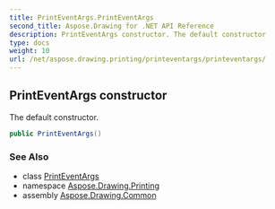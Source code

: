 ```yaml
---
title: PrintEventArgs.PrintEventArgs
second_title: Aspose.Drawing for .NET API Reference
description: PrintEventArgs constructor. The default constructor
type: docs
weight: 10
url: /net/aspose.drawing.printing/printeventargs/printeventargs/
---
```

## PrintEventArgs constructor

The default constructor.

```csharp
public PrintEventArgs()
```

### See Also

* class [PrintEventArgs](../)
* namespace [Aspose.Drawing.Printing](../../printeventargs/)
* assembly [Aspose.Drawing.Common](../../../)


